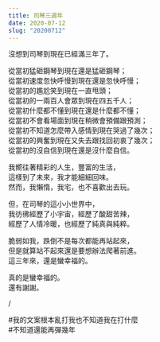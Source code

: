 ```yaml
---
title: 司琴三週年
date: 2020-07-12
slug: "20200712"
---
```


沒想到司琴到現在已經滿三年了。

從當初猛砸鋼琴到現在還是猛砸鋼琴；\
從當初速度忽快呼慢到現在還是忽快呼慢；\
從當初的尷尬笑到現在一直甩頭；\
從當初的一兩百人會眾到現在四五千人；\
從當初什麼都不懂到現在還是什麼都不懂；\
從當初不會看場面到現在稍微會預備跟預測；\
從當初不知道怎麼帶入感情到現在哭過了幾次；\
從當初的興奮到現在又失去跟找回初衷了幾次；\
從當初的沒自信到現在還是沒什麼自信。

我嚮往著精彩的人生，豐富的生活，\
這樣到了未來，我才能細細回味。\
然而，我懶惰，我宅，也不喜歡出去玩。

但，在司琴的這小小世界中，\
我彷彿經歷了小宇宙，經歷了酸甜苦辣，\
經歷了人情冷暖，也經歷了純真與純粹。

脆弱如我，跌倒不是每次都能再站起來，\
但是就算站不起來還是要想辦法爬著前進。\
這三年來，還是蠻幸福的。

真的是蠻幸福的。\
還有謝謝。

/

#我的文案根本亂打我也不知道我在打什麼\
#不知道還能再彈幾年
